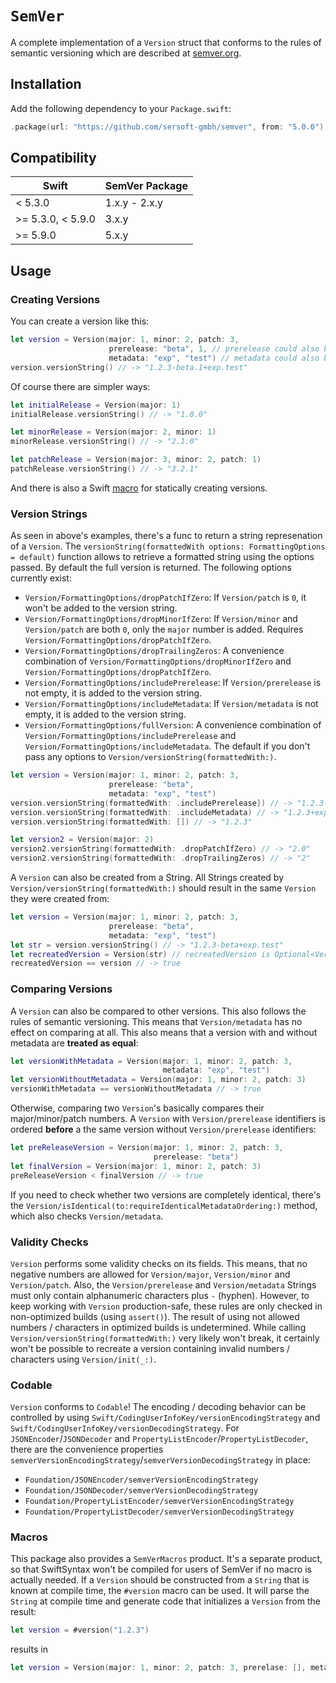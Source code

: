 # ``SemVer``

A complete implementation of a `Version` struct that conforms to the rules of semantic versioning which are described at [semver.org](https://semver.org).

## Installation

Add the following dependency to your `Package.swift`:
```swift
.package(url: "https://github.com/sersoft-gmbh/semver", from: "5.0.0"),
```

## Compatibility

| **Swift**          | **SemVer Package**  |
|--------------------|---------------------|
| <  5.3.0           | 1.x.y - 2.x.y       |
| >= 5.3.0, < 5.9.0  | 3.x.y               |
| >= 5.9.0           | 5.x.y               |


## Usage

### Creating Versions

You can create a version like this:

```swift
let version = Version(major: 1, minor: 2, patch: 3,
                      prerelease: "beta", 1, // prerelease could also be ["beta", 1]
                      metadata: "exp", "test") // metadata could also be ["exp, test"]
version.versionString() // -> "1.2.3-beta.1+exp.test"
```

Of course there are simpler ways:

```swift
let initialRelease = Version(major: 1)
initialRelease.versionString() // -> "1.0.0"

let minorRelease = Version(major: 2, minor: 1)
minorRelease.versionString() // -> "2.1.0"

let patchRelease = Version(major: 3, minor: 2, patch: 1)
patchRelease.versionString() // -> "3.2.1"
```

And there is also a Swift [macro](#macros) for statically creating versions.

### Version Strings

As seen in above's examples, there's a func to return a string represenation of a ``Version``. The `versionString(formattedWith options: FormattingOptions = default)` function allows to retrieve a formatted string using the options passed. By default the full version is returned.
The following options currently exist:

-   ``Version/FormattingOptions/dropPatchIfZero``: If ``Version/patch`` is `0`, it won't be added to the version string.
-   ``Version/FormattingOptions/dropMinorIfZero``: If ``Version/minor`` and ``Version/patch`` are both `0`, only the `major` number is added. Requires ``Version/FormattingOptions/dropPatchIfZero``.
-   ``Version/FormattingOptions/dropTrailingZeros``: A convenience combination of ``Version/FormattingOptions/dropMinorIfZero`` and ``Version/FormattingOptions/dropPatchIfZero``.
-   ``Version/FormattingOptions/includePrerelease``: If ``Version/prerelease`` is not empty, it is added to the version string.
-   ``Version/FormattingOptions/includeMetadata``: If ``Version/metadata`` is not empty, it is added to the version string.
-   ``Version/FormattingOptions/fullVersion``: A convenience combination of ``Version/FormattingOptions/includePrerelease`` and ``Version/FormattingOptions/includeMetadata``. The default if you don't pass any options to ``Version/versionString(formattedWith:)``.

```swift
let version = Version(major: 1, minor: 2, patch: 3,
                      prerelease: "beta",
                      metadata: "exp", "test")
version.versionString(formattedWith: .includePrerelease]) // -> "1.2.3-beta"
version.versionString(formattedWith: .includeMetadata) // -> "1.2.3+exp.test"
version.versionString(formattedWith: []) // -> "1.2.3"

let version2 = Version(major: 2)
version2.versionString(formattedWith: .dropPatchIfZero) // -> "2.0"
version2.versionString(formattedWith: .dropTrailingZeros) // -> "2"
```

A ``Version`` can also be created from a String. All Strings created by ``Version/versionString(formattedWith:)`` should result in the same ``Version`` they were created from:

```swift
let version = Version(major: 1, minor: 2, patch: 3,
                      prerelease: "beta",
                      metadata: "exp", "test")
let str = version.versionString() // -> "1.2.3-beta+exp.test"
let recreatedVersion = Version(str) // recreatedVersion is Optional<Version>
recreatedVersion == version // -> true
```

### Comparing Versions

A ``Version`` can also be compared to other versions. This also follows the rules of semantic versioning. This means that ``Version/metadata`` has no effect on comparing at all. This also means that a version with and without metadata are **treated as equal**:

```swift
let versionWithMetadata = Version(major: 1, minor: 2, patch: 3,
                                  metadata: "exp", "test")
let versionWithoutMetadata = Version(major: 1, minor: 2, patch: 3)
versionWithMetadata == versionWithoutMetadata // -> true
```

Otherwise, comparing two ``Version``'s basically compares their major/minor/patch numbers. A ``Version`` with ``Version/prerelease`` identifiers is ordered **before** a the same version without ``Version/prerelease`` identifiers:

```swift
let preReleaseVersion = Version(major: 1, minor: 2, patch: 3,
                                prerelease: "beta")
let finalVersion = Version(major: 1, minor: 2, patch: 3)
preReleaseVersion < finalVersion // -> true
```

If you need to check whether two versions are completely identical, there's the ``Version/isIdentical(to:requireIdenticalMetadataOrdering:)`` method, which also checks ``Version/metadata``.

### Validity Checks

``Version`` performs some validity checks on its fields. This means, that no negative numbers are allowed for ``Version/major``, ``Version/minor`` and ``Version/patch``. Also, the ``Version/prerelease`` and ``Version/metadata`` Strings must only contain alphanumeric characters plus `-` (hyphen). However, to keep working with ``Version`` production-safe, these rules are only checked in non-optimized builds (using `assert()`). The result of using not allowed numbers / characters in optimized builds is undetermined. While calling ``Version/versionString(formattedWith:)`` very likely won't break, it certainly won't be possible to recreate a version containing invalid numbers / characters using ``Version/init(_:)``.

### Codable

``Version`` conforms to `Codable`! The encoding / decoding behavior can be controlled by using ``Swift/CodingUserInfoKey/versionEncodingStrategy`` and ``Swift/CodingUserInfoKey/versionDecodingStrategy``. For `JSONEncoder`/`JSONDecoder` and `PropertyListEncoder`/`PropertyListDecoder`, there are the convenience properties `semverVersionEncodingStrategy`/`semverVersionDecodingStrategy` in place:

-   ``Foundation/JSONEncoder/semverVersionEncodingStrategy``
-   ``Foundation/JSONDecoder/semverVersionDecodingStrategy``
-   ``Foundation/PropertyListEncoder/semverVersionEncodingStrategy``
-   ``Foundation/PropertyListDecoder/semverVersionDecodingStrategy``

### Macros

This package also provides a `SemVerMacros` product. It's a separate product, so that SwiftSyntax won't be compiled for users of SemVer if no macro is actually needed.
If a `Version` should be constructed from a `String` that is known at compile time, the `#version` macro can be used. It will parse the `String` at compile time and generate code that initializes a `Version` from the result:

```swift
let version = #version("1.2.3")
```

results in

```swift
let version = Version(major: 1, minor: 2, patch: 3, prerelase: [], metadata: [])
```

